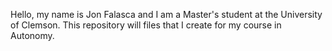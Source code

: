 Hello, my name is Jon Falasca and I am a Master's student at the University of Clemson. This repository will files that I create for my course in Autonomy. 
